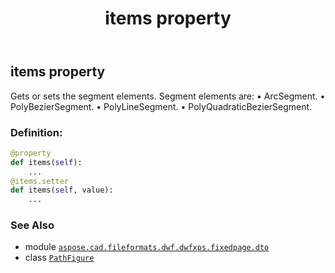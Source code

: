 ﻿---
title: items property
second_title: Aspose.CAD for Python via .NET API References
description: 
type: docs
weight: 50
url: /python-net/aspose.cad.fileformats.dwf.dwfxps.fixedpage.dto/pathfigure/items/
is_root: false
---

## items property


Gets or sets the segment elements.
Segment elements are:
• ArcSegment.
• PolyBezierSegment.
• PolyLineSegment.
• PolyQuadraticBezierSegment.
### Definition:
```python
@property
def items(self):
    ...
@items.setter
def items(self, value):
    ...
```

### See Also
* module [`aspose.cad.fileformats.dwf.dwfxps.fixedpage.dto`](../../)
* class [`PathFigure`](/cad/python-net/aspose.cad.fileformats.dwf.dwfxps.fixedpage.dto/pathfigure)
